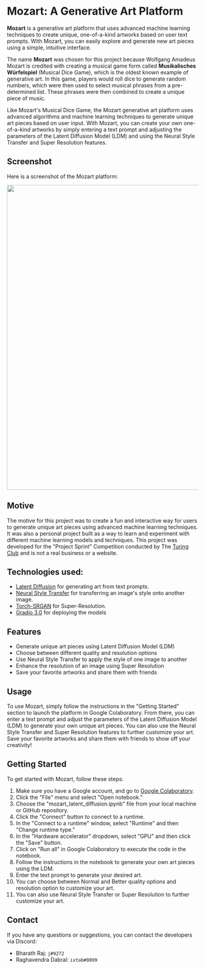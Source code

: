 # Mozart: A Generative Art Platform


**Mozart** is a generative art platform that uses advanced machine learning techniques to create unique, one-of-a-kind artworks based on user text prompts. With Mozart, you can easily explore and generate new art pieces using a simple, intuitive interface.

The name **Mozart** was chosen for this project because Wolfgang Amadeus Mozart is credited with creating a musical game form called **Musikalisches Würfelspiel** (Musical Dice Game), which is the oldest known example of generative art. In this game, players would roll dice to generate random numbers, which were then used to select musical phrases from a pre-determined list. These phrases were then combined to create a unique piece of music.

Like Mozart's Musical Dice Game, the Mozart generative art platform uses advanced algorithms and machine learning techniques to generate unique art pieces based on user input. With Mozart, you can create your own one-of-a-kind artworks by simply entering a text prompt and adjusting the parameters of the Latent Diffusion Model (LDM) and using the Neural Style Transfer and Super Resolution features.

## Screenshot

Here is a screenshot of the Mozart platform:

<p align="center">
<img src="img.jpg" width="800">
</p>

## Motive

The motive for this project was to create a fun and interactive way for users to generate unique art pieces using advanced machine learning techniques. It was also a personal project built as a way to learn and experiment with different machine learning models and techniques. This project was developed for the "Project Sprint" Competition conducted by The [Turing Club](https://theturingclub.in) and is not a real business or a website.

## Technologies used:

* [Latent Diffusion](https://github.com/CompVis/latent-diffusion) for generating art from text prompts.
* [Neural Style Transfer](https://www.tensorflow.org/tutorials/generative/style_transfer) for transferring an image's style onto another image.
* [Torch-SRGAN](https://deepai.org/machine-learning-model/torch-srgan) for Super-Resolution.
* [Gradio 3.0](https://www.gradio.app/) for deploying the models

## Features

- Generate unique art pieces using Latent Diffusion Model (LDM)
- Choose between different quality and resolution options
- Use Neural Style Transfer to apply the style of one image to another
- Enhance the resolution of an image using Super Resolution
- Save your favorite artworks and share them with friends

## Usage

To use Mozart, simply follow the instructions in the "Getting Started" section to launch the platform in Google Colaboratory. From there, you can enter a text prompt and adjust the parameters of the Latent Diffusion Model (LDM) to generate your own unique art pieces. You can also use the Neural Style Transfer and Super Resolution features to further customize your art. Save your favorite artworks and share them with friends to show off your creativity!


## Getting Started

To get started with Mozart, follow these steps:

1. Make sure you have a Google account, and go to [Google Colaboratory](https://colab.research.google.com/).
2. Click the "File" menu and select "Open notebook."
3. Choose the "mozart_latent_diffusion.ipynb" file from your local machine or GitHub repository.
4. Click the "Connect" button to connect to a runtime.
5. In the "Connect to a runtime" window, select "Runtime" and then "Change runtime type."
6. In the "Hardware accelerator" dropdown, select "GPU" and then click the "Save" button.
7. Click on "Run all" in Google Colaboratory to execute the code in the notebook.
8. Follow the instructions in the notebook to generate your own art pieces using the LDM. 
9. Enter the text prompt to generate your desired art. 
10. You can choose between Normal and Better quality options and resolution option to customize your art.
11. You can also use Neural Style Transfer or Super Resolution to further customize your art.


## Contact

If you have any questions or suggestions, you can contact the developers via Discord:

- Bharath Raj: ```j#9272```
- Raghavendra Dabral: ```ixtab#0099```
